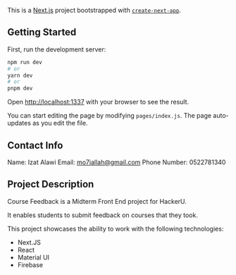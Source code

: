This is a [Next.js](https://nextjs.org/) project bootstrapped with [`create-next-app`](https://github.com/vercel/next.js/tree/canary/packages/create-next-app).

## Getting Started

First, run the development server:

```bash
npm run dev
# or
yarn dev
# or
pnpm dev
```

Open [http://localhost:1337](http://localhost:1337) with your browser to see the result.

You can start editing the page by modifying `pages/index.js`. The page auto-updates as you edit the file.

## Contact Info

Name: Izat Alawi
Email: mo7iallah@gmail.com
Phone Number: 0522781340

## Project Description

Course Feedback is a Midterm Front End project for HackerU.

It enables students to submit feedback on courses that they took.

This project showcases the ability to work with the following technologies:

- Next.JS
- React
- Material UI
- Firebase
